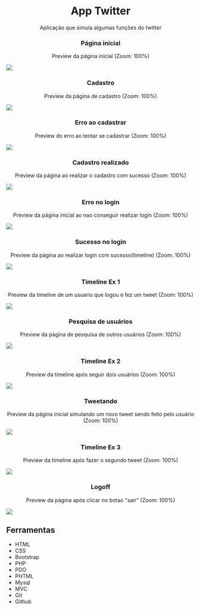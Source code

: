 <h1 align="center"> App Twitter</h1>

<p align="center">Aplicação que simula algumas funções do twitter</p>

<h3 align="center">Página inicial</h3>
<p align="center">Preview da página inicial (Zoom: 100%)</p>
<img src="./public/img/Twitter-Home-Preview.png">

<h3 align="center">Cadastro</h3>
<p align="center">Preview da página de cadastro (Zoom: 100%)</p>
<img src="./public/img/Twitter-Cadastro-Preview.png">

<h3 align="center">Erro ao cadastrar</h3>
<p align="center">Preview do erro ao tentar se cadastrar (Zoom: 100%)</p>
<img src="./public/img/Twitter-Cadastro-Erro-Preview.png">

<h3 align="center">Cadastro realizado</h3>
<p align="center">Preview da página ao realizar o cadastro com sucesso (Zoom: 100%)</p>
<img src="./public/img/Twitter-Cadastro-Sucesso-Preview.png">

<h3 align="center">Erro no login</h3>
<p align="center">Preview da página inicial ao nao conseguir realizar login (Zoom: 100%)</p>
<img src="./public/img/Twitter-Login-Erro-Preview.png">

<h3 align="center">Sucesso no login</h3>
<p align="center">Preview da página ao realizar login com sucesso(timeline) (Zoom: 100%)</p>
<img src="./public/img/Twitter-Login-Sucesso-Preview.png">

<h3 align="center">Timeline Ex 1</h3>
<p align="center">Preview da timeline de um usuario que logou e fez um tweet (Zoom: 100%)</p>
<img src="./public/img/Twitter-Timeline1-Preview.png">

<h3 align="center">Pesquisa de usuários</h3>
<p align="center">Preview da página de pesquisa de outros usuários (Zoom: 100%)</p>
<img src="./public/img/Twitter-Pesquisa-Preview.png">

<h3 align="center">Timeline Ex 2</h3>
<p align="center">Preview da timeline após seguir dois usuários (Zoom: 100%)</p>
<img src="./public/img/Twitter-Timeline2-Preview.png">

<h3 align="center">Tweetando</h3>
<p align="center">Preview da página inicial simulando um novo tweet sendo feito pelo usuário (Zoom: 100%)</p>
<img src="./public/img/Twitter-Timeline-Tweet-Preview.png">

<h3 align="center">Timeline Ex 3</h3>
<p align="center">Preview da timeline após fazer o segundo tweet (Zoom: 100%)</p>
<img src="./public/img/Twitter-Timeline3-Preview.png">

<h3 align="center">Logoff</h3>
<p align="center">Preview da página após clicar no botao "sair" (Zoom: 100%)</p>
<img src="./public/img/Twitter-Logoff-Preview.png">


## Ferramentas

- HTML
- CSS
- Bootstrap
- PHP
- PDO
- PHTML
- Mysql
- MVC
- Git
- Github
